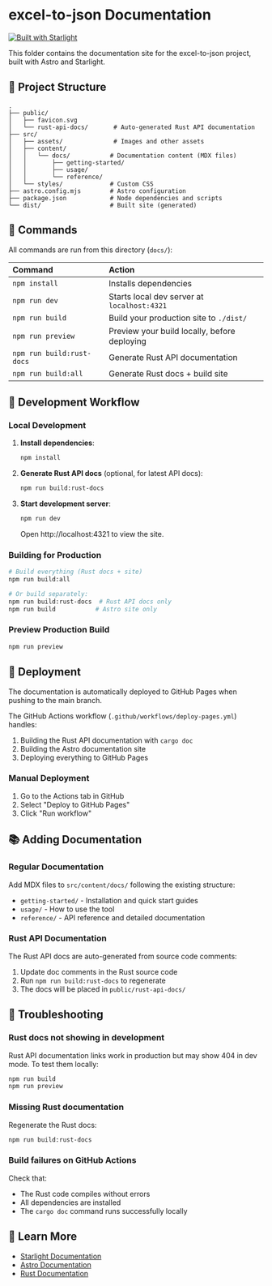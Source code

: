 # excel-to-json Documentation

[![Built with Starlight](https://astro.badg.es/v2/built-with-starlight/tiny.svg)](https://starlight.astro.build)

This folder contains the documentation site for the excel-to-json project, built with Astro and Starlight.

## 🚀 Project Structure

```
.
├── public/
│   ├── favicon.svg
│   └── rust-api-docs/       # Auto-generated Rust API documentation
├── src/
│   ├── assets/              # Images and other assets
│   ├── content/
│   │   └── docs/           # Documentation content (MDX files)
│   │       ├── getting-started/
│   │       ├── usage/
│   │       └── reference/
│   └── styles/             # Custom CSS
├── astro.config.mjs        # Astro configuration
├── package.json            # Node dependencies and scripts
└── dist/                   # Built site (generated)
```

## 🧞 Commands

All commands are run from this directory (`docs/`):

| Command                   | Action                                           |
| :------------------------ | :----------------------------------------------- |
| `npm install`             | Installs dependencies                            |
| `npm run dev`             | Starts local dev server at `localhost:4321`      |
| `npm run build`           | Build your production site to `./dist/`          |
| `npm run preview`         | Preview your build locally, before deploying     |
| `npm run build:rust-docs` | Generate Rust API documentation                  |
| `npm run build:all`       | Generate Rust docs + build site                  |

## 📝 Development Workflow

### Local Development

1. **Install dependencies**:
   ```bash
   npm install
   ```

2. **Generate Rust API docs** (optional, for latest API docs):
   ```bash
   npm run build:rust-docs
   ```

3. **Start development server**:
   ```bash
   npm run dev
   ```
   Open http://localhost:4321 to view the site.

### Building for Production

```bash
# Build everything (Rust docs + site)
npm run build:all

# Or build separately:
npm run build:rust-docs  # Rust API docs only
npm run build           # Astro site only
```

### Preview Production Build

```bash
npm run preview
```

## 🚢 Deployment

The documentation is automatically deployed to GitHub Pages when pushing to the main branch.

The GitHub Actions workflow (`.github/workflows/deploy-pages.yml`) handles:
1. Building the Rust API documentation with `cargo doc`
2. Building the Astro documentation site
3. Deploying everything to GitHub Pages

### Manual Deployment

1. Go to the Actions tab in GitHub
2. Select "Deploy to GitHub Pages"
3. Click "Run workflow"

## 📚 Adding Documentation

### Regular Documentation

Add MDX files to `src/content/docs/` following the existing structure:
- `getting-started/` - Installation and quick start guides
- `usage/` - How to use the tool
- `reference/` - API reference and detailed documentation

### Rust API Documentation

The Rust API docs are auto-generated from source code comments:
1. Update doc comments in the Rust source code
2. Run `npm run build:rust-docs` to regenerate
3. The docs will be placed in `public/rust-api-docs/`

## 🔧 Troubleshooting

### Rust docs not showing in development
Rust API documentation links work in production but may show 404 in dev mode.
To test them locally:
```bash
npm run build
npm run preview
```

### Missing Rust documentation
Regenerate the Rust docs:
```bash
npm run build:rust-docs
```

### Build failures on GitHub Actions
Check that:
- The Rust code compiles without errors
- All dependencies are installed
- The `cargo doc` command runs successfully locally

## 👀 Learn More

- [Starlight Documentation](https://starlight.astro.build/)
- [Astro Documentation](https://docs.astro.build)
- [Rust Documentation](https://doc.rust-lang.org/rustdoc/)
